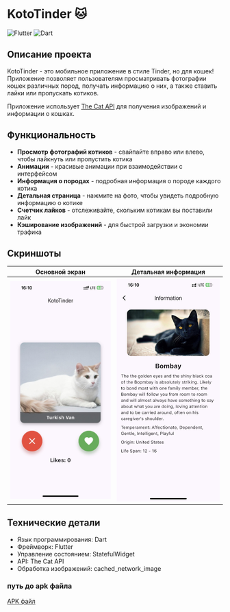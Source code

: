 # KotoTinder 🐱

![Flutter](https://img.shields.io/badge/Flutter-3.0+-46D1FD?style=flat-square&logo=flutter)
![Dart](https://img.shields.io/badge/Dart-3.0+-0175C2?style=flat-square&logo=dart)

## Описание проекта

KotoTinder - это мобильное приложение в стиле Tinder, но для кошек! Приложение позволяет пользователям просматривать фотографии кошек различных пород, получать информацию о них, а также ставить лайки или пропускать котиков.

Приложение использует [The Cat API](https://thecatapi.com/) для получения изображений и информации о кошках.

## Функциональность

- **Просмотр фотографий котиков** - свайпайте вправо или влево, чтобы лайкнуть или пропустить котика
- **Анимации** - красивые анимации при взаимодействии с интерфейсом
- **Информация о породах** - подробная информация о породе каждого котика
- **Детальная страница** - нажмите на фото, чтобы увидеть подробную информацию о котике
- **Счетчик лайков** - отслеживайте, скольким котикам вы поставили лайк
- **Кэширование изображений** - для быстрой загрузки и экономии трафика

## Скриншоты

| Основной экран | Детальная информация |
| --- | --- |
| <img src="screenshots/main_screen.png" alt="Основной экран" width="300" /> | <img src="screenshots/cat_details.png" alt="Детальная информация" width="300" /> |

## Технические детали

- Язык программирования: Dart
- Фреймворк: Flutter
- Управление состоянием: StatefulWidget
- API: The Cat API
- Обработка изображений: cached_network_image

### путь до apk файла

[APK файл](build/app/outputs/flutter-apk/app-release.apk)
